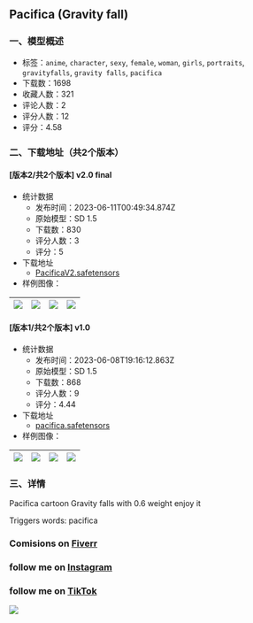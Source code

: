 ## Pacifica (Gravity fall)
### 一、模型概述

- 标签：`anime`, `character`, `sexy`, `female`, `woman`, `girls`, `portraits`, `gravityfalls`, `gravity falls`, `pacifica`
- 下载数：1698
- 收藏人数：321
- 评论人数：2
- 评分人数：12
- 评分：4.58

### 二、下载地址（共2个版本）

#### [版本2/共2个版本] v2.0 final

- 统计数据
  - 发布时间：2023-06-11T00:49:34.874Z
  - 原始模型：SD 1.5
  - 下载数：830
  - 评分人数：3
  - 评分：5
- 下载地址
  - [PacificaV2.safetensors](https://civitai.com/api/download/models/91938)
- 样例图像：

| <img src="https://image.civitai.com/xG1nkqKTMzGDvpLrqFT7WA/664d8bf9-9255-40fc-93bd-a5651bf0fed1/width=450/1102757.jpeg" /> | <img src="https://image.civitai.com/xG1nkqKTMzGDvpLrqFT7WA/2ca0e385-6356-4e38-b01f-56c182d507b5/width=450/1102782.jpeg" /> | <img src="https://image.civitai.com/xG1nkqKTMzGDvpLrqFT7WA/442dd518-cc0a-48a5-9a91-e39a79ff0ea6/width=450/1102792.jpeg" /> | <img src="https://image.civitai.com/xG1nkqKTMzGDvpLrqFT7WA/be2412b3-7ab5-4bf7-b7ec-dcd79b9ba8a0/width=450/1102779.jpeg" /> |
| ---- | ---- | ---- | ---- |

#### [版本1/共2个版本] v1.0

- 统计数据
  - 发布时间：2023-06-08T19:16:12.863Z
  - 原始模型：SD 1.5
  - 下载数：868
  - 评分人数：9
  - 评分：4.44
- 下载地址
  - [pacifica.safetensors](https://civitai.com/api/download/models/35112)
- 样例图像：

| <img src="https://image.civitai.com/xG1nkqKTMzGDvpLrqFT7WA/055134de-8fce-4da9-a172-b09151085400/width=450/416602.jpeg" /> | <img src="https://image.civitai.com/xG1nkqKTMzGDvpLrqFT7WA/34d568a1-5c8e-4c3f-2aed-20869ed50a00/width=450/416634.jpeg" /> | <img src="https://image.civitai.com/xG1nkqKTMzGDvpLrqFT7WA/eb7c430f-402d-45f2-5ac0-d189bc18ed00/width=450/416610.jpeg" /> | <img src="https://image.civitai.com/xG1nkqKTMzGDvpLrqFT7WA/fca94471-bf95-4486-337c-421c7af76800/width=450/416613.jpeg" /> |
| ---- | ---- | ---- | ---- |


### 三、详情
<p>Pacifica cartoon Gravity falls with 0.6 weight enjoy it</p><p>Triggers words: pacifica</p><h3 id="heading-61">Comisions on <a target="_blank" rel="ugc" href="https://www.fiverr.com/creativehotia/create-loras-of-your-favorite-character-in-stable-diffusion">Fiverr</a></h3><h3 id="heading-66">follow me on <a target="_blank" rel="ugc" href="https://www.instagram.com/creativehotia/">Instagram</a></h3><h3 id="heading-62">follow me on <a target="_blank" rel="ugc" href="https://www.tiktok.com/@creativehotai">TikTok</a></h3><p><img src="https://image.civitai.com/xG1nkqKTMzGDvpLrqFT7WA/ce8ee20e-2eb2-4636-8752-cc0f9033203b/width=525/ce8ee20e-2eb2-4636-8752-cc0f9033203b.jpeg" /></p>